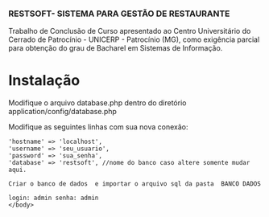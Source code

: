 
### RESTSOFT- SISTEMA PARA GESTÃO DE RESTAURANTE


Trabalho de Conclusão de Curso
apresentado ao Centro Universitário do
Cerrado de Patrocínio - UNICERP -
Patrocínio (MG), como exigência parcial
para obtenção do grau de Bacharel em
Sistemas de Informação.



<html>
    <head>
        <mate charest="utf-8" />
        <title>Instalação</title>
    </head>
    <body>
        <h1>Instalação</h1>
      <p>Modifique  o arquivo  database.php dentro do diretório application/config/database.php </p>
	  Modifique as seguintes linhas com sua nova conexão:
	
	'hostname' => 'localhost',
	'username' => 'seu_usuario',
	'password' => 'sua_senha',
	'database' => 'restsoft', //nome do banco caso altere somente mudar aqui.
	
	Criar o banco de dados  e importar o arquivo sql da pasta  BANCO DADOS 
	
	login: admin senha: admin
	</body>
   
</html>




